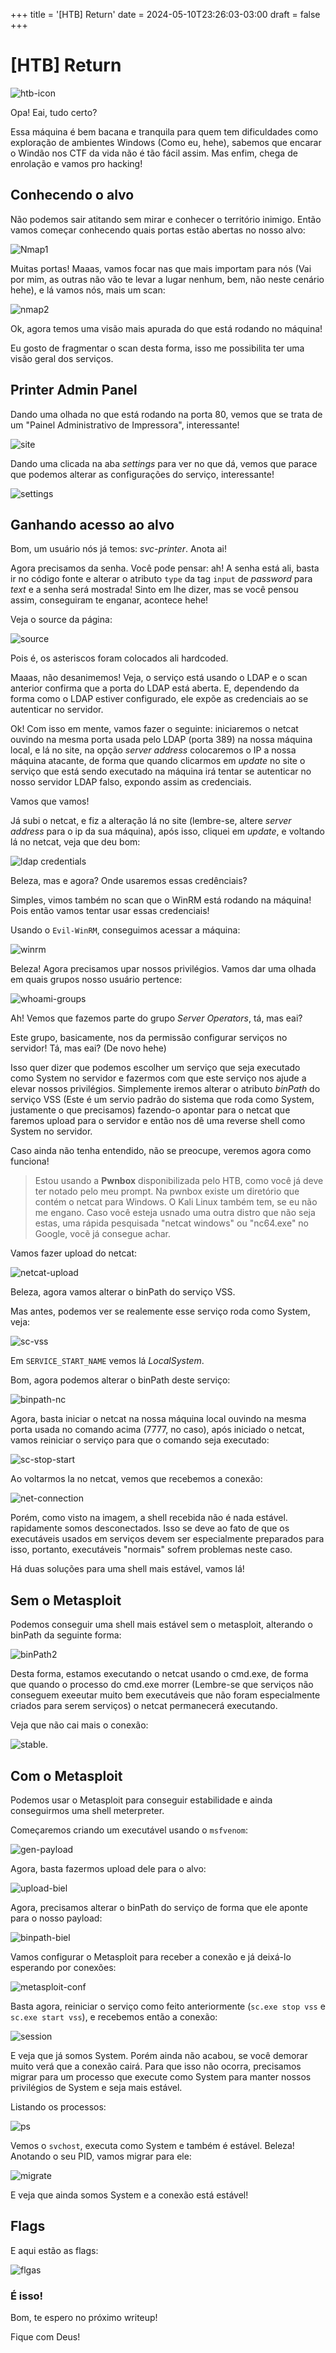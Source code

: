 +++
title = '[HTB] Return'
date = 2024-05-10T23:26:03-03:00
draft = false
+++

# [HTB] Return

![htb-icon](https://github.com/bielzaoo/bielzaoo.github.io/blob/main/images/htb.png?raw=true)

Opa! Eai, tudo certo?

Essa máquina é bem bacana e tranquila para quem tem dificuldades como exploração de ambientes Windows (Como eu, hehe), sabemos que encarar o Windão nos CTF da vida não é tão fácil assim. Mas enfim, chega de enrolação e vamos pro hacking!

## Conhecendo o alvo
Não podemos sair atitando sem mirar e conhecer o território inimigo. Então vamos começar conhecendo quais portas estão abertas no nosso alvo:

![Nmap1](https://raw.githubusercontent.com/bielzaoo/bielzaoo.github.io/main/images/return-htb/nmap1.png)

Muitas portas! Maaas, vamos focar nas que mais importam para nós (Vai por mim, as outras não vão te levar a lugar nenhum, bem, não neste cenário hehe), e lá vamos nós, mais um scan:

![nmap2](https://raw.githubusercontent.com/bielzaoo/bielzaoo.github.io/main/images/return-htb/nmap2.png)

Ok, agora temos uma visão mais apurada do que está rodando no máquina!

Eu gosto de fragmentar o scan desta forma, isso me possibilita ter uma visão geral dos serviços.

## Printer Admin Panel
Dando uma olhada no que está rodando na porta 80, vemos que se trata de um "Painel Administrativo de Impressora", interessante!

![site](https://raw.githubusercontent.com/bielzaoo/bielzaoo.github.io/main/images/return-htb/site.png)

Dando uma clicada na aba *settings* para ver no que dá, vemos que parace que podemos alterar as configurações do serviço, interessante!

![settings](https://raw.githubusercontent.com/bielzaoo/bielzaoo.github.io/main/images/return-htb/settings-site.png)

## Ganhando acesso ao alvo
Bom, um usuário nós já temos: *svc-printer*.  Anota ai!

Agora precisamos da senha. Você pode pensar: ah! A senha está ali, basta ir no código fonte e alterar o atributo `type` da tag `input` de *password* para *text* e a senha será mostrada! Sinto em lhe dizer, mas se você pensou assim, conseguiram te enganar, acontece hehe!

Veja o source da página:

![source](https://raw.githubusercontent.com/bielzaoo/bielzaoo.github.io/main/images/return-htb/settings-site.png)

Pois é, os asteriscos foram colocados ali hardcoded.

Maaas, não desanimemos! Veja, o serviço está usando o LDAP e o scan anterior confirma que a porta do LDAP está aberta. E, dependendo da forma como o LDAP estiver configurado, ele expõe as credenciais ao se autenticar no servidor.

Ok! Com isso em mente, vamos fazer o seguinte: iniciaremos o netcat ouvindo na mesma porta usada pelo LDAP (porta 389) na nossa máquina local, e lá no site, na opção *server address* colocaremos o IP a nossa máquina atacante, de forma que quando clicarmos em *update* no site o serviço que está sendo executado na máquina irá tentar se autenticar no nosso servidor LDAP falso, expondo assim as credenciais.

Vamos que vamos!

Já subi o netcat, e fiz a alteração lá no site (lembre-se, altere *server address* para o ip da sua máquina), após isso, cliquei em *update*, e voltando lá no netcat, veja que deu bom:

![ldap credentials](https://raw.githubusercontent.com/bielzaoo/bielzaoo.github.io/main/images/return-htb/ldap-creds.png)

Beleza, mas e agora? Onde usaremos essas credênciais?

Simples, vimos também no scan que o WinRM está rodando na máquina! Pois então vamos tentar usar essas credenciais!

Usando o `Evil-WinRM`, conseguimos  acessar a máquina:

![winrm](https://github.com/bielzaoo/bielzaoo.github.io/blob/main/images/return-htb/winrm-login.png?raw=true)

Beleza! Agora precisamos upar nossos privilégios. Vamos dar uma olhada em quais grupos nosso usuário pertence:

![whoami-groups](https://github.com/bielzaoo/bielzaoo.github.io/blob/main/images/return-htb/whoami-groups.png?raw=true)

Ah! Vemos que fazemos parte do grupo *Server Operators*, tá, mas eai?

Este grupo, basicamente, nos da permissão configurar serviços no servidor! Tá, mas eai? (De novo hehe)

Isso quer dizer que podemos escolher um serviço que seja executado como System no servidor e fazermos com que este serviço nos ajude a elevar nossos privilégios. Simplemente iremos alterar o atributo *binPath* do serviço VSS (Este é um servio padrão do sistema que roda como System, justamente o que precisamos) fazendo-o apontar para o netcat que faremos upload para o servidor e então nos dê uma reverse shell como System no servidor.

Caso ainda não tenha entendido, não se preocupe, veremos agora como funciona!

> Estou usando a **Pwnbox** disponibilizada pelo HTB, como você já deve ter notado pelo meu prompt. Na pwnbox existe um diretório que contém o netcat para Windows. O Kali Linux também tem, se eu não me engano. Caso você esteja usnado uma outra distro que não seja estas, uma rápida pesquisada "netcat windows" ou "nc64.exe" no Google, vocẽ já consegue achar.

Vamos fazer upload do netcat:

![netcat-upload](https://github.com/bielzaoo/bielzaoo.github.io/blob/main/images/return-htb/upload-ncat.png?raw=true)

Beleza, agora vamos alterar o binPath do serviço VSS.

Mas antes, podemos ver se realemente esse serviço roda como System, veja:

![sc-vss](https://github.com/bielzaoo/bielzaoo.github.io/blob/main/images/return-htb/sc-vss.png?raw=true)

Em `SERVICE_START_NAME` vemos lá *LocalSystem*.

Bom, agora podemos alterar o binPath deste serviço:

![binpath-nc](https://github.com/bielzaoo/bielzaoo.github.io/blob/main/images/return-htb/binpath_alterado.png?raw=true)

Agora, basta iniciar o netcat na nossa máquina local  ouvindo na mesma porta usada no comando acima (7777, no caso), após iniciado o netcat, vamos reiniciar o serviço para que o comando seja executado:

![sc-stop-start](https://github.com/bielzaoo/bielzaoo.github.io/blob/main/images/return-htb/sc-stop-start.png?raw=true)

Ao voltarmos la no netcat, vemos que recebemos a conexão:

![net-connection](https://github.com/bielzaoo/bielzaoo.github.io/blob/main/images/return-htb/ncat-connection.png?raw=true)

Porém, como visto na imagem, a shell recebida não é nada estável. rapidamente somos desconectados. Isso se deve ao fato de que os executáveis usados em serviços devem ser especialmente preparados para isso, portanto, executáveis "normais" sofrem problemas neste caso.

Há duas soluções para uma shell mais estável, vamos lá!

## Sem o Metasploit
Podemos conseguir uma shell mais estável sem o metasploit, alterando o binPath da seguinte forma:

![binPath2](https://github.com/bielzaoo/bielzaoo.github.io/blob/main/images/return-htb/binpath-updated2.png?raw=true)

Desta forma, estamos executando o netcat usando o cmd.exe, de forma que quando o processo do cmd.exe morrer (Lembre-se que serviços não conseguem exeeutar muito bem executáveis que não foram especialmente criados para serem serviços) o netcat permanecerá executando.

Veja que não cai mais o conexão:

![stable](https://github.com/bielzaoo/bielzaoo.github.io/blob/main/images/return-htb/shell-system-stable.png?raw=true).

## Com o Metasploit
Podemos usar o Metasploit para conseguir estabilidade e ainda conseguirmos uma shell meterpreter.

Começaremos criando um executável usando o `msfvenom`:

![gen-payload](https://github.com/bielzaoo/bielzaoo.github.io/blob/main/images/return-htb/gen-payload.png?raw=true)

Agora, basta fazermos upload dele para o alvo:

![upload-biel](https://github.com/bielzaoo/bielzaoo.github.io/blob/main/images/return-htb/upload-biel.png?raw=true)

Agora, precisamos alterar o binPath do serviço de forma que ele aponte para o nosso payload:

![binpath-biel](https://github.com/bielzaoo/bielzaoo.github.io/blob/main/images/return-htb/binpath-biel.png?raw=true)

Vamos configurar o Metasploit para receber a conexão e já deixá-lo esperando por conexões:

![metasploit-conf](https://github.com/bielzaoo/bielzaoo.github.io/blob/main/images/return-htb/metasploit-conf.png?raw=true)

Basta agora, reiniciar o serviço como feito anteriormente (`sc.exe stop vss` e `sc.exe start vss`), e recebemos então a conexão:

![session](https://github.com/bielzaoo/bielzaoo.github.io/blob/main/images/return-htb/sessions-meterpreter.png?raw=true)

E veja que já somos System. Porém ainda não acabou, se você demorar muito verá que a conexão cairá. Para que isso não ocorra, precisamos migrar para um processo que execute como System para manter nossos privilégios de System e seja mais estável.

Listando os processos:

![ps](https://github.com/bielzaoo/bielzaoo.github.io/blob/main/images/return-htb/ps.png?raw=true)

Vemos o `svchost`, executa como System e também é estável. Beleza! Anotando o seu PID, vamos migrar para ele:

![migrate](https://github.com/bielzaoo/bielzaoo.github.io/blob/main/images/return-htb/migrate.png?raw=true)

E veja que ainda somos System e a conexão está estável!

## Flags

E aqui estão as flags:

![flgas](https://github.com/bielzaoo/bielzaoo.github.io/blob/main/images/return-htb/user-root-flag.png?raw=true)

### É isso!
Bom, te espero no próximo writeup!

Fique com Deus!
